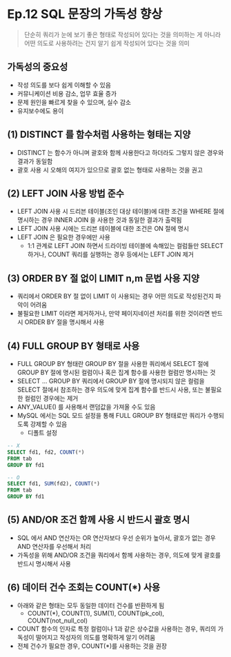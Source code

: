 # Ep.12 SQL 문장의 가독성 향상

> 단순히 쿼리가 눈에 보기 좋은 형태로 작성되어 있다는 것을 의미하는 게 아니라 어떤 의도로 사용하려는 건지 알기 쉽게 작성되어 있다는 것을 의미

## 가독성의 중요성

- 작성 의도를 보다 쉽게 이해할 수 있음
- 커뮤니케이션 비용 감소, 업무 효율 증가
- 문제 원인을 빠르게 찾을 수 있으며, 실수 감소
- 유지보수에도 용이

## (1) DISTINCT 를 함수처럼 사용하는 형태는 지양

- DISTINCT 는 함수가 아니며 괄호와 함께 사용한다고 하더라도 그렇지 않은 경우와 결과가 동일함
- 괄호 사용 시 오해의 여지가 있으므로 괄호 없는 형태로 사용하는 것을 권고

## (2) LEFT JOIN 사용 방법 준수

- LEFT JOIN 사용 시 드리븐 테이블(조인 대상 테이블)에 대한 조건을 WHERE 절에 명시하는 경우 INNER JOIN 을 사용한 것과 동일한 결과가 출력됨
- LEFT JOIN 사용 시에는 드리븐 테이블에 대한 조건은 ON 절에 명시
- LEFT JOIN 은 필요한 경우에만 사용
  - 1:1 관계로 LEFT JOIN 하면서 드라이빙 테이블에 속해있는 컬럼들만 SELECT 하거나, COUNT 쿼리를 실행하는 경우 등에서는 LEFT JOIN 제거

## (3) ORDER BY 절 없이 LIMIT n,m 문법 사용 지양

- 쿼리에서 ORDER BY 절 없이 LIMIT 이 사용되는 경우 어떤 의도로 작성된건지 파악이 어려움
- 불필요한 LIMIT 이라면 제거하거나, 만약 페이지네이션 처리를 위한 것이라면 반드시 ORDER BY 절을 명시해서 사용

## (4) FULL GROUP BY 형태로 사용

- FULL GROUP BY 형태란 GROUP BY 절을 사용한 쿼리에서 SELECT 절에 GROUP BY 절에 명시된 컬럼이나 혹은 집계 함수를 사용한 컬럼만 명시하는 것
- SELECT ... GROUP BY 쿼리에서 GROUP BY 절에 명시되지 않은 컬럼을 SELECT 절에서 참조하는 경우 의도에 맞게 집계 함수를 반드시 사용, 또는 불필요한 컬럼인 경우에는 제거
- ANY_VALUE() 를 사용해서 랜덤값을 가져올 수도 있음
- MySQL 에서는 SQL 모드 설정을 통해 FULL GROUP BY 형태로만 쿼리가 수행되도록 강제할 수 있음
  - 디폴트 설정

```sql
-- X
SELECT fd1, fd2, COUNT(*)
FROM tab
GROUP BY fd1

-- O
SELECT fd1, SUM(fd2), COUNT(*)
FROM tab
GROUP BY fd1
```

## (5) AND/OR 조건 함께 사용 시 반드시 괄호 명시

- SQL 에서 AND 연산자는 OR 연산자보다 우선 순위가 높아서, 괄호가 없는 경우 AND 연산자를 우선해서 처리
- 가독성을 위해 AND/OR 조건을 쿼리에서 함께 사용하는 경우, 의도에 맞게 괄호를 반드시 명시해서 사용

## (6) 데이터 건수 조회는 COUNT(\*) 사용

- 아래와 같은 형태는 모두 동일한 데이터 건수를 반환하게 됨
  - COUNT(\*), COUNT(1), SUM(1), COUNT(pk_col), COUNT(not_null_col)
- COUNT 함수의 인자로 특정 컬럼이나 1과 같은 상수값을 사용하는 경우, 쿼리의 가독성이 떨어지고 작성자의 의도를 명확하게 알기 어려움
- 전체 건수가 필요한 경우, COUNT(\*)를 사용하는 것을 권장

